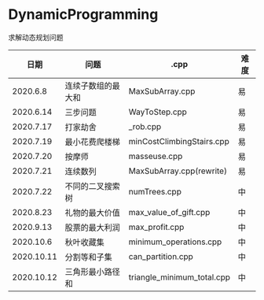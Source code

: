 # DynamicProgramming
求解动态规划问题

日期|问题|.cpp|难度
---- | ----- | ------ | ----- 
2020.6.8 | 连续子数组的最大和 | MaxSubArray.cpp | 易
2020.6.14 | 三步问题 | WayToStep.cpp | 易
2020.7.17 | 打家劫舍 | _rob.cpp | 易
2020.7.19 | 最小花费爬楼梯 | minCostClimbingStairs.cpp | 易
2020.7.20 | 按摩师 | masseuse.cpp | 易
2020.7.21 | 连续数列 | MaxSubArray.cpp(rewrite) | 易
2020.7.22 | 不同的二叉搜索树 | numTrees.cpp | 中
2020.8.23 | 礼物的最大价值 | max_value_of_gift.cpp | 中
2020.9.13 | 股票的最大利润 | max_profit.cpp | 中
2020.10.6 | 秋叶收藏集 | minimum_operations.cpp |中
2020.10.11 | 分割等和子集 | can_partition.cpp | 中
2020.10.12 | 三角形最小路径和 | triangle_minimum_total.cpp | 中